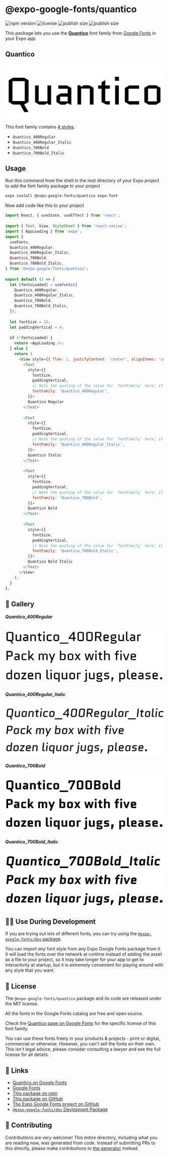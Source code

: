 # @expo-google-fonts/quantico

![npm version](https://flat.badgen.net/npm/v/@expo-google-fonts/quantico)
![license](https://flat.badgen.net/github/license/expo/google-fonts)
![publish size](https://flat.badgen.net/packagephobia/install/@expo-google-fonts/quantico)
![publish size](https://flat.badgen.net/packagephobia/publish/@expo-google-fonts/quantico)

This package lets you use the [**Quantico**](https://fonts.google.com/specimen/Quantico) font family from [Google Fonts](https://fonts.google.com/) in your Expo app.

## Quantico

![Quantico](./font-family.png)

This font family contains [4 styles](#-gallery).

- `Quantico_400Regular`
- `Quantico_400Regular_Italic`
- `Quantico_700Bold`
- `Quantico_700Bold_Italic`

## Usage

Run this command from the shell in the root directory of your Expo project to add the font family package to your project
```sh
expo install @expo-google-fonts/quantico expo-font
```

Now add code like this to your project
```js
import React, { useState, useEffect } from 'react';

import { Text, View, StyleSheet } from 'react-native';
import { AppLoading } from 'expo';
import {
  useFonts,
  Quantico_400Regular,
  Quantico_400Regular_Italic,
  Quantico_700Bold,
  Quantico_700Bold_Italic,
} from '@expo-google-fonts/quantico';

export default () => {
  let [fontsLoaded] = useFonts({
    Quantico_400Regular,
    Quantico_400Regular_Italic,
    Quantico_700Bold,
    Quantico_700Bold_Italic,
  });

  let fontSize = 24;
  let paddingVertical = 6;

  if (!fontsLoaded) {
    return <AppLoading />;
  } else {
    return (
      <View style={{ flex: 1, justifyContent: 'center', alignItems: 'center' }}>
        <Text
          style={{
            fontSize,
            paddingVertical,
            // Note the quoting of the value for `fontFamily` here; it expects a string!
            fontFamily: 'Quantico_400Regular',
          }}>
          Quantico Regular
        </Text>

        <Text
          style={{
            fontSize,
            paddingVertical,
            // Note the quoting of the value for `fontFamily` here; it expects a string!
            fontFamily: 'Quantico_400Regular_Italic',
          }}>
          Quantico Italic
        </Text>

        <Text
          style={{
            fontSize,
            paddingVertical,
            // Note the quoting of the value for `fontFamily` here; it expects a string!
            fontFamily: 'Quantico_700Bold',
          }}>
          Quantico Bold
        </Text>

        <Text
          style={{
            fontSize,
            paddingVertical,
            // Note the quoting of the value for `fontFamily` here; it expects a string!
            fontFamily: 'Quantico_700Bold_Italic',
          }}>
          Quantico Bold Italic
        </Text>
      </View>
    );
  }
};

```

## 🔡 Gallery

##### Quantico_400Regular
![Quantico_400Regular](./Quantico_400Regular.ttf.png)

##### Quantico_400Regular_Italic
![Quantico_400Regular_Italic](./Quantico_400Regular_Italic.ttf.png)

##### Quantico_700Bold
![Quantico_700Bold](./Quantico_700Bold.ttf.png)

##### Quantico_700Bold_Italic
![Quantico_700Bold_Italic](./Quantico_700Bold_Italic.ttf.png)


## 👩‍💻 Use During Development

If you are trying out lots of different fonts, you can try using the [`@expo-google-fonts/dev` package](https://github.com/expo/google-fonts/tree/master/font-packages/dev#readme).

You can import *any* font style from any Expo Google Fonts package from it. It will load the fonts
over the network at runtime instead of adding the asset as a file to your project, so it may take longer
for your app to get to interactivity at startup, but it is extremely convenient
for playing around with any style that you want.

## 📖 License

The `@expo-google-fonts/quantico` package and its code are released under the MIT license.

All the fonts in the Google Fonts catalog are free and open source.

Check the [Quantico page on Google Fonts](https://fonts.google.com/specimen/Quantico) for the specific license of this font family.

You can use these fonts freely in your products & projects - print or digital, commercial or otherwise. However, you can't sell the fonts on their own. This isn't legal advice, please consider consulting a lawyer and see the full license for all details.

## 🔗 Links

- [Quantico on Google Fonts](https://fonts.google.com/specimen/Quantico)
- [Google Fonts](https://fonts.google.com/)
- [This package on npm](https://www.npmjs.com/package/@expo-google-fonts/quantico)
- [This package on GitHub](https://github.com/expo/google-fonts/tree/master/font-packages/quantico)
- [The Expo Google Fonts project on GitHub](https://github.com/expo/google-fonts)
- [`@expo-google-fonts/dev` Devlopment Package](https://github.com/expo/google-fonts/tree/master/font-packages/dev)

## 🤝 Contributing

Contributions are very welcome! This entire directory, including what you are reading now, was generated from code. Instead of submitting PRs to this directly, please make contributions to [the generator](https://github.com/expo/google-fonts/tree/master/packages/generator) instead.
